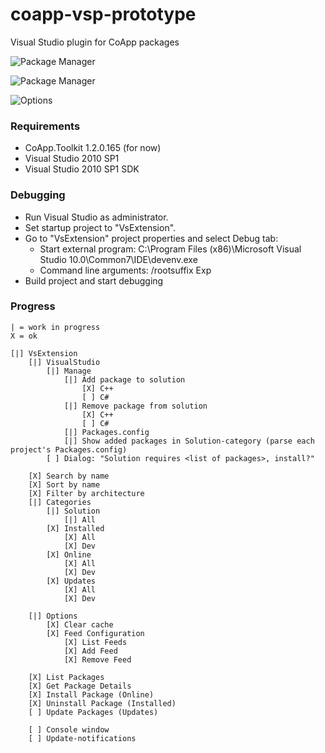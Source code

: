 coapp-vsp-prototype
===================

Visual Studio plugin for CoApp packages

![Package Manager](coapp-vsp-prototype/raw/master/pkgmgr.png)

![Package Manager](coapp-vsp-prototype/raw/master/select.png)

![Options](coapp-vsp-prototype/raw/master/options.png)

### Requirements

- CoApp.Toolkit 1.2.0.165 (for now)
- Visual Studio 2010 SP1
- Visual Studio 2010 SP1 SDK

### Debugging

- Run Visual Studio as administrator.
- Set startup project to "VsExtension".
- Go to "VsExtension" project properties and select Debug tab:
	- Start external program: C:\Program Files (x86)\Microsoft Visual Studio 10.0\Common7\IDE\devenv.exe
	- Command line arguments: /rootsuffix Exp
- Build project and start debugging

### Progress
	
	| = work in progress
	X = ok

	[|] VsExtension
		[|] VisualStudio
			[|] Manage
				[|] Add package to solution
					[X] C++
					[ ] C#
				[|] Remove package from solution
					[X] C++
					[ ] C#
				[|] Packages.config
				[|] Show added packages in Solution-category (parse each project's Packages.config)
			[ ] Dialog: "Solution requires <list of packages>, install?"

		[X] Search by name
		[X] Sort by name
		[X] Filter by architecture
		[|] Categories
			[|] Solution
				[|] All
			[X] Installed
				[X] All
				[X] Dev
			[X] Online
				[X] All
				[X] Dev
			[X] Updates
				[X] All
				[X] Dev
	
		[|] Options
			[X] Clear cache
			[X] Feed Configuration
				[X] List Feeds
				[X] Add Feed
				[X] Remove Feed

		[X] List Packages
		[X] Get Package Details
		[X] Install Package (Online)
		[X] Uninstall Package (Installed)
		[ ] Update Packages (Updates)
	
		[ ] Console window
		[ ] Update-notifications